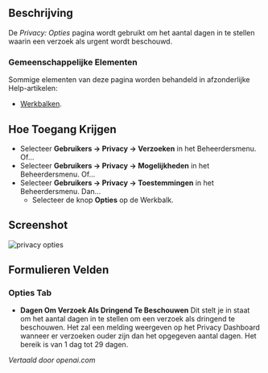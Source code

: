 <!-- Filename: Help4.x:Privacy:_Options  / Display title: Privacy: Opties -->

## Beschrijving

De *Privacy: Opties* pagina wordt gebruikt om het aantal dagen in te stellen waarin een verzoek als urgent wordt beschouwd.

### Gemeenschappelijke Elementen

Sommige elementen van deze pagina worden behandeld in afzonderlijke Help-artikelen:

* [Werkbalken](jdocmanual?article=help/common-elements/toolbars).

## Hoe Toegang Krijgen

- Selecteer **Gebruikers → Privacy → Verzoeken** in het Beheerdersmenu. Of...
- Selecteer **Gebruikers → Privacy → Mogelijkheden** in het Beheerdersmenu. Of...
- Selecteer **Gebruikers → Privacy → Toestemmingen** in het Beheerdersmenu. Dan...
  - Selecteer de knop **Opties** op de Werkbalk.

## Screenshot

![privacy opties](../../../nl/images/privacy/privacy-options.png)

## Formulieren Velden

### Opties Tab

- **Dagen Om Verzoek Als Dringend Te Beschouwen** Dit stelt je in staat
  om het aantal dagen in te stellen om een verzoek als dringend te beschouwen. Het
  zal een melding weergeven op het Privacy Dashboard wanneer er
  verzoeken ouder zijn dan het opgegeven aantal dagen. Het bereik is van 1 dag tot 
  29 dagen. 


*Vertaald door openai.com*

